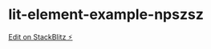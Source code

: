# lit-element-example-npszsz

[Edit on StackBlitz ⚡️](https://stackblitz.com/edit/lit-element-example-npszsz)